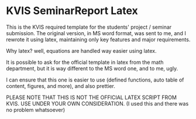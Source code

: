 # KVIS SeminarReport Latex

This is the KVIS required template for the students' project / seminar submission. The original version, in MS word format, was sent to me, and I rewrote it using latex, maintaining only key features and major requirements.

Why latex? well, equations are handled way easier using latex.

It is possible to ask for the official template in latex from the math department, but it is way different to the MS word one, and to me, ugly.

I can ensure that this one is easier to use (defined functions, auto table of content, figures, and more), and also prettier.

PLEASE NOTE THAT THIS IS NOT THE OFFICIAL LATEX SCRIPT FROM KVIS.
USE UNDER YOUR OWN CONSIDERATION. (I used this and there was no problem whatsoever)
